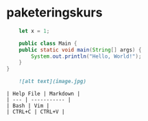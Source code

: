 # paketeringskurs
```javascript
	let x = 1;
```
```java
	public class Main {
	public static void main(String[] args) {
		System.out.println("Hello, World!");
	}
}
```
```Markdown
	![alt text](image.jpg)
```
```
| Help File | Markdown |
| --- | ----------- |
| Bash | Vim |
| CTRL+C | CTRL+V |
```
